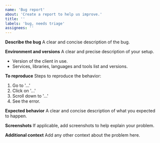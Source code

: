 ```yaml
---
name: 'Bug report'
about: 'Create a report to help us improve.'
title: ''
labels: 'bug, needs triage'
assignees: ''
---
```


**Describe the bug** A clear and concise description of the bug.

**Environment and versions** A clear and precise description of your setup.

-   Version of the client in use.
-   Services, libraries, languages and tools list and versions.

**To reproduce** Steps to reproduce the behavior:

1. Go to '...'
2. Click on '...'
3. Scroll down to '...'
4. See the error.

**Expected behavior** A clear and concise description of what you expected to happen.

**Screenshots** If applicable, add screenshots to help explain your problem.

**Additional context** Add any other context about the problem here.
